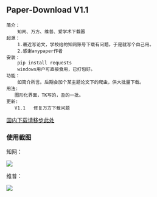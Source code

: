 ## Paper-Download V1.1

```text
简介：
    知网、万方、维普、爱学术下载器
起源：
	1.最近写论文，学校给的知网账号下载有问题。于是就写个自己用。
	2.感谢anypaper作者
安装：
	pip install requests
	windows用户可直接食用，已打包好。
功能：
	如简介所言。后期会加个某主题论文下的爬虫，供大批量下载。
用法:
   图形化界面，TK写的，丑的一批。
更新:
   V1.1   修复万方下载问题
```

[国内下载请移步此处](http://srpihot.site/paper-download)

### 使用截图

知网：

![](https://i.loli.net/2020/06/11/9A1adR2iNhlnuwx.png)

维普：

![](https://i.loli.net/2020/06/11/JuNRmHVo1Cfg8hb.png)
